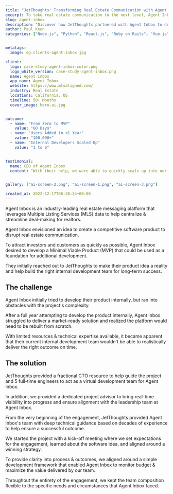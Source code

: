 ```yaml
---
title: "JetThoughts: Transforming Real Estate Communication with Agent Inbox"
excerpt: To take real estate communication to the next level, Agent Inbox hired us to build the right platform, deliver a market-ready solution, and help the team grow.
slug: agent-inbox
description: "Discover how JetThoughts partnered with Agent Inbox to develop a market-ready software solution in just 60 days. Learn about the challenges faced, solutions provided, and the impressive results achieved, including rapid user growth and enhanced team capabilities."
author: Paul Keen
categories: ["Node.js", "Python", "React.js", "Ruby on Rails", "Vue.js"]


metatags:
  image: og-clients-agent-inbox.jpg

client:
  logo: case-study-agent-inbox-color.png
  logo_white_version: case-study-agent-inbox.png
  name: Agent Inbox
  app_name: Agent Inbox
  website: https://www.mlsaligned.com/
  industry: Real Estate
  locations: California, US
  timeline: 50+ Months
  cover_image: hero-ai.jpg


outcome:
  - name: "From Zero to MVP"
    value: "60 Days"
  - name: "Users Added in <1 Year"
    value: "100,000+"
  - name: "Internal Developers Scaled Up"
    value: "1 to 6"


testimonial:
  name: CEO of Agent Inbox
  content: “With their help, we were able to quickly scale up into our market and land new clients… They also helped us raise millions of dollars in funding over multiple rounds for the project.”


gallery: ["ai-screen-2.png", "ai-screen-1.png", "ai-screen-3.png"]

created_at: 2022-12-17T08:30:34+00:00
---
```

Agent Inbox is an industry-leading real estate messaging platform that leverages Multiple Listing Services (MLS) data to help centralize & streamline deal-making for realtors.

Agent Inbox envisioned an idea to create a competitive software product to disrupt real estate communication.

To attract investors and customers as quickly as possible, Agent Inbox desired to develop a Minimal Viable Product (MVP) that could be used as a foundation for additional development.

They initially reached out to JetThoughts to make their product idea a reality and help build the right internal development team for long-term success.

The challenge
-------------

Agent Inbox initially tried to develop their product internally, but ran into obstacles with the project's complexity.

After a full year attempting to develop the product internally, Agent Inbox struggled to deliver a market-ready solution and realized the platform would need to be rebuilt from scratch.

With limited resources & technical expertise available, it became apparent that their current internal development team wouldn't be able to realistically deliver the right outcome on time.

The solution
------------

JetThoughts provided a fractional CTO resource to help guide the project and 5 full-time engineers to act as a virtual development team for Agent Inbox.

In addition, we provided a dedicated project advisor to bring real-time visibility into progress and ensure alignment with the leadership team at Agent Inbox.

From the very beginning of the engagement, JetThoughts provided Agent Inbox's team with deep technical guidance based on decades of experience to help ensure a successful outcome.

We started the project with a kick-off meeting where we set expectations for the engagement, learned about the software idea, and aligned around a winning strategy.

To provide clarity into process & outcomes, we aligned around a simple development framework that enabled Agent Inbox to monitor budget & maximize the value delivered by our team.

Throughout the entirety of the engagement, we kept the team composition flexible to the specific needs and circumstances that Agent Inbox faced.

